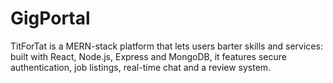 # GigPortal
TitForTat is a MERN-stack platform that lets users barter skills and services: built with React, Node.js, Express and MongoDB, it features secure authentication, job listings, real-time chat and a review system.
